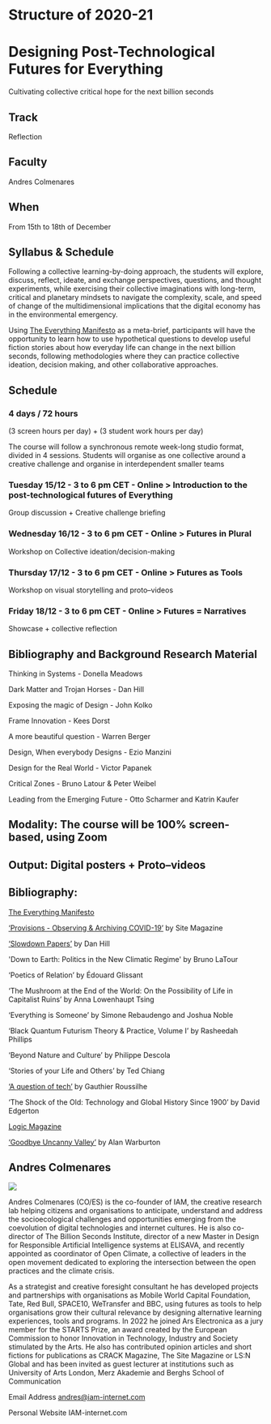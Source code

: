 Structure of 2020-21
======================

# Designing Post-Technological Futures for Everything

Cultivating collective critical hope for the next billion seconds

## Track
Reflection

## Faculty
Andres Colmenares

## When  
From 15th to 18th of December

## Syllabus & Schedule

Following a collective learning-by-doing approach, the students will explore, discuss, reflect, ideate, and exchange perspectives, questions, and thought experiments, while exercising their collective imaginations with long-term, critical and planetary mindsets to navigate the complexity, scale, and speed of change of the multidimensional implications that the digital economy has in the environmental emergency.

Using [The Everything Manifesto](https://www.iam-internet.com/everything) as a meta-brief, participants will have the opportunity to learn how to use hypothetical questions to develop useful fiction stories about how everyday life can change in the next billion seconds, following methodologies where they can practice collective ideation, decision making, and other collaborative approaches.


## Schedule

### 4 days / 72 hours

(3 screen hours per day) +
(3 student work hours per day)

The course will follow a synchronous remote week-long studio format, divided in 4 sessions. Students will organise as one collective around a creative challenge and organise in interdependent smaller teams

### Tuesday 15/12 - 3 to 6 pm CET - Online > Introduction to the post-technological futures of Everything

Group discussion + Creative challenge briefing

### Wednesday 16/12 - 3 to 6 pm CET - Online > Futures in Plural

Workshop on Collective ideation/decision-making

### Thursday 17/12 - 3 to 6 pm CET - Online > Futures as Tools

Workshop on visual storytelling and proto–videos

### Friday 18/12 - 3 to 6 pm CET - Online > Futures = Narratives

Showcase + collective reflection


## Bibliography and Background Research Material

Thinking in Systems - Donella Meadows

Dark Matter and Trojan Horses - Dan Hill

Exposing the magic of Design - John Kolko

Frame Innovation - Kees Dorst

A more beautiful question - Warren Berger

Design, When everybody Designs - Ezio Manzini

Design for the Real World - Victor Papanek

Critical Zones - Bruno Latour & Peter Weibel

Leading from the Emerging Future - Otto Scharmer and Katrin Kaufer

## Modality: The course will be 100% screen-based, using Zoom

## Output: Digital posters + Proto–videos

## Bibliography:

[The Everything Manifesto](https://www.iam-internet.com/everything)

[‘Provisions - Observing & Archiving COVID-19’](https://www.thesitemagazine.com/covid19provisions) by Site Magazine

[‘Slowdown Papers’](https://medium.com/slowdown-papers) by Dan Hill

'Down to Earth: Politics in the New Climatic Regime' by Bruno LaTour

‘Poetics of Relation’ by Édouard Glissant

‘The Mushroom at the End of the World: On the Possibility of Life in Capitalist Ruins’ by Anna Lowenhaupt Tsing

‘Everything is Someone’ by Simone Rebaudengo and Joshua Noble

‘Black Quantum Futurism Theory & Practice, Volume I’ by Rasheedah Phillips

‘Beyond Nature and Culture’ by Philippe Descola

‘Stories of your Life and Others’ by Ted Chiang

 [‘A question of tech’](https://gauthierroussilhe.com/en/posts/une-erreur-de-tech) by Gauthier Roussilhe

‘The Shock of the Old: Technology and Global History Since 1900’ by David Edgerton

[Logic Magazine](https://logicmag.io/)

[‘Goodbye Uncanny Valley’](https://alanwarburton.co.uk/goodbye-uncanny-valley) by Alan Warburton

## Andres Colmenares

![](../../../../../assets/images/faculty_photos/andres_colmenares.jpg)

Andres Colmenares (CO/ES) is the co-founder of IAM, the creative research lab helping citizens and organisations to anticipate, understand and address the socioecological challenges and opportunities emerging from the coevolution of digital technologies and internet cultures. He is also co-director of The Billion Seconds Institute, director of a new Master in Design for Responsible Artificial Intelligence systems at ELISAVA,  and recently appointed as coordinator of Open Climate, a collective of leaders in the open movement dedicated to exploring the intersection between the open practices and the climate crisis.

As a strategist and creative foresight consultant he has developed projects and partnerships with organisations as Mobile World Capital Foundation, Tate, Red Bull, SPACE10, WeTransfer and BBC, using futures as tools to help organisations grow their cultural relevance by designing alternative learning experiences, tools and programs. In 2022 he joined Ars Electronica as a jury member for the STARTS Prize, an award created by the European Commission to honor Innovation in Technology, Industry and Society stimulated by the Arts. He also has contributed opinion articles and short fictions for publications as CRACK Magazine, The Site Magazine or LS:N Global and has been invited as guest lecturer at institutions such as University of Arts London, Merz Akademie and Berghs School of Communication

Email Address andres@iam-internet.com

Personal Website IAM-internet.com
